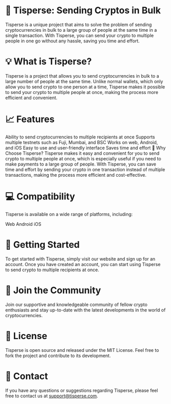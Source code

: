 # 🚀 Tisperse: Sending Cryptos in Bulk

Tisperse is a unique project that aims to solve the problem of sending cryptocurrencies in bulk to a large group of people at the same time in a single transaction. With Tisperse, you can send your crypto to multiple people in one go without any hassle, saving you time and effort.

# 💡 What is Tisperse?

Tisperse is a project that allows you to send cryptocurrencies in bulk to a large number of people at the same time. Unlike normal wallets, which only allow you to send crypto to one person at a time, Tisperse makes it possible to send your crypto to multiple people at once, making the process more efficient and convenient.

# 📈 Features

Ability to send cryptocurrencies to multiple recipients at once
Supports multiple testnets such as Fuji, Mumbai, and BSC
Works on web, Android, and iOS
Easy to use and user-friendly interface
Saves time and effort
💬 Why Choose Tisperse?
Tisperse makes it easy and convenient for you to send crypto to multiple people at once, which is especially useful if you need to make payments to a large group of people. With Tisperse, you can save time and effort by sending your crypto in one transaction instead of multiple transactions, making the process more efficient and cost-effective.

# 💻 Compatibility

Tisperse is available on a wide range of platforms, including:

Web
Android
iOS

# 📖 Getting Started

To get started with Tisperse, simply visit our website and sign up for an account. Once you have created an account, you can start using Tisperse to send crypto to multiple recipients at once.

# 🙌 Join the Community

Join our supportive and knowledgeable community of fellow crypto enthusiasts and stay up-to-date with the latest developments in the world of cryptocurrencies.

# 📝 License

Tisperse is open source and released under the MIT License. Feel free to fork the project and contribute to its development.

# 📧 Contact

If you have any questions or suggestions regarding Tisperse, please feel free to contact us at support@tisperse.com.
